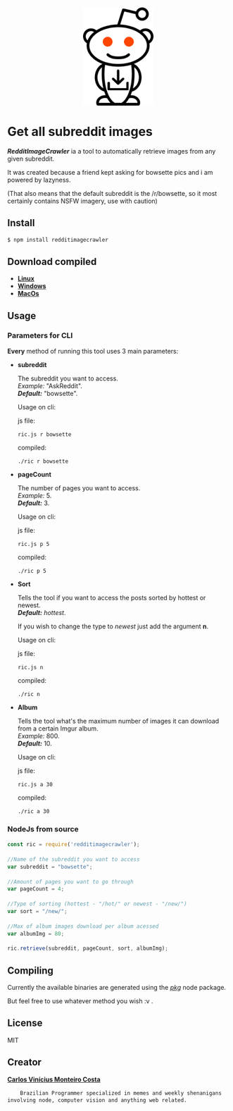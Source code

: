 <div align="center">
	<br>
	<br>
	<img width="160" src="media/logo.png" alt="RedditImageCrawler">
	<br>

</div>

# Get all subreddit images

***RedditImageCrawler*** ia a tool to automatically retrieve images from any given subreddit.

It was created because a friend kept asking for bowsette pics and i am powered by lazyness.

(That also means that the default subreddit is the /r/bowsette, so it most certainly contains NSFW imagery, use with caution)



## Install

```
$ npm install redditimagecrawler
```

## Download compiled

- [**Linux**](https://github.com/Cvmcosta/RedditImageCrawler/raw/master/ric-linux)
- [**Windows**](https://github.com/Cvmcosta/RedditImageCrawler/raw/master/ric-win.exe)  
- [**MacOs**](https://github.com/Cvmcosta/RedditImageCrawler/raw/master/ric-macos)

## Usage


### Parameters for CLI

**Every** method of running this tool uses 3 main parameters:

- **subreddit** 
    
    The subreddit you want to access.  
    *Example:* "AskReddit".    
    ***Default:*** "bowsette".  
      
    Usage on cli:  

    js file:    
    ``` 
    ric.js r bowsette
    ```

    compiled:    
    ``` 
    ./ric r bowsette
    ```
- **pageCount** 
    
    The number of pages you want to access.  
    *Example:* 5.  
    ***Default:*** 3.  

    Usage on cli:  

    js file:    
    ``` 
    ric.js p 5
    ```

    compiled:    
    ``` 
    ./ric p 5
    ```
- **Sort** 
    
    Tells the tool if you want to access the posts sorted by hottest or newest.  
    ***Default:*** *hottest*.  

    If you wish to change the type to *newest* just add the argument **n**.

    Usage on cli:  

    js file:    
    ``` 
    ric.js n
    ```

    compiled:    
    ``` 
    ./ric n
    ```
- **Album** 
    
    Tells the tool what's the maximum number of images it can download from a certain Imgur album.  
    *Example:* 800.  
    ***Default:*** 10.  



    Usage on cli:  

    js file:    
    ``` 
    ric.js a 30
    ```

    compiled:    
    ``` 
    ./ric a 30
    ```
    

### NodeJs from source
```js
const ric = require('redditimagecrawler');

//Name of the subreddit you want to access
var subreddit = "bowsette";

//Amount of pages you want to go through
var pageCount = 4;

//Type of sorting (hottest - "/hot/" or newest - "/new/")
var sort = "/new/";

//Max of album images download per album acessed
var albumImg = 80;

ric.retrieve(subreddit, pageCount, sort, albumImg);


```

## Compiling

Currently the available binaries are generated using the [*pkg*](https://www.npmjs.com/package/pkg) node package.

But feel free to use whatever method you wish :v .

## License

MIT


## Creator
[**Carlos Vinícius Monteiro Costa**](https://github.com/Cvmcosta)  

        Brazilian Programmer specialized in memes and weekly shenanigans involving node, computer vision and anything web related.